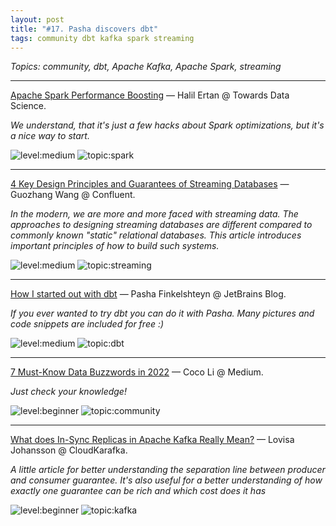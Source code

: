 ```yaml
---
layout: post
title: "#17. Pasha discovers dbt"
tags: community dbt kafka spark streaming
---
```


*Topics: community, dbt, Apache Kafka, Apache Spark, streaming*

<!--cut-->

---

[Apache Spark Performance Boosting](https://towardsdatascience.com/apache-spark-performance-boosting-e072a3ec1179) — Halil Ertan @ Towards Data Science.

*We understand, that it's just a few hacks about Spark optimizations, but it's a nice way to start.*

![level:medium] ![topic:spark]

---

[4 Key Design Principles and Guarantees of Streaming Databases](https://www.confluent.io/blog/streaming-database-design-principles-and-guarantees/) — Guozhang Wang @ Confluent.


*In the modern, we are more and more faced with streaming data. The approaches to designing streaming databases are different compared to commonly known "static" relational databases. This article introduces important principles of how to build such systems.*

![level:medium] ![topic:streaming]

---

[How I started out with dbt](https://blog.jetbrains.com/big-data-tools/2022/01/25/how-i-started-out-with-dbt/) — Pasha Finkelshteyn @ JetBrains Blog.

*If you ever wanted to try dbt you can do it with Pasha. Many pictures and code snippets are included for free :)*

![level:medium] ![topic:dbt] 

---

[7 Must-Know Data Buzzwords in 2022](https://medium.com/kyligence/7-must-know-data-buzzwords-in-2022-9d3d977a43f4) — Coco Li @ Medium.

*Just check your knowledge!*

![level:beginner] ![topic:community]

---

[What does In-Sync Replicas in Apache Kafka Really Mean?](https://www.cloudkarafka.com/blog/what-does-in-sync-in-apache-kafka-really-mean.html) — Lovisa Johansson @ CloudKarafka.

*A little article for better understanding the separation line between producer and consumer guarantee. It's also useful for a better understanding of how exactly one guarantee can be rich and which cost does it has*

![level:beginner] ![topic:kafka]

<!--tags-->

[level:beginner]: https://img.shields.io/badge/level-beginner-blue
[level:medium]: https://img.shields.io/badge/level-medium-blue

[topic:dbt]: https://img.shields.io/badge/topic-dbt-D0FAB0
[topic:community]: https://img.shields.io/badge/topic-community-33782C
[topic:kafka]: https://img.shields.io/badge/topic-kafka-CB9EB8
[topic:spark]: https://img.shields.io/badge/topic-spark-6157A8
[topic:streaming]: https://img.shields.io/badge/topic-streaming-F15A02